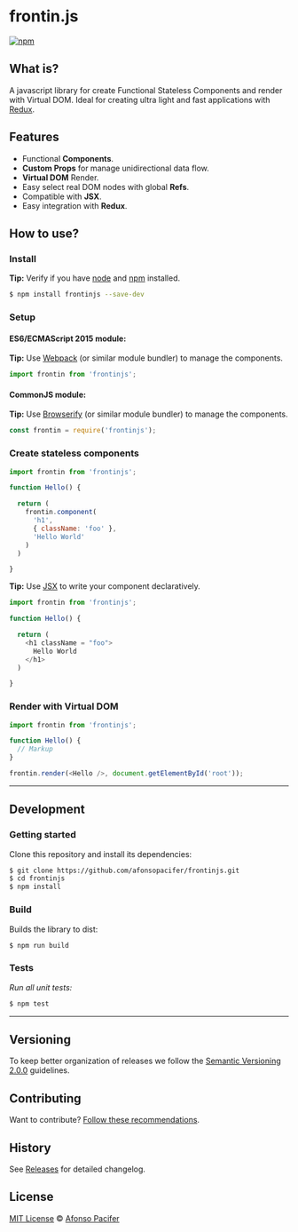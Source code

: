# frontin.js

[![npm](https://img.shields.io/npm/v/frontinjs.svg)](https://www.npmjs.com/package/frontinjs)

## What is?

A javascript library for create Functional Stateless Components and render with Virtual DOM. Ideal for creating ultra light and fast applications with [Redux](http://redux.js.org/).

## Features

- Functional **Components**.
- **Custom Props** for manage unidirectional data flow.
- **Virtual DOM** Render.
- Easy select real DOM nodes with global **Refs**.
- Compatible with **JSX**.
- Easy integration with **Redux**.

## How to use?

### Install

**Tip:** Verify if you have [node](http://nodejs.org/) and [npm](https://www.npmjs.com/) installed.

```sh
$ npm install frontinjs --save-dev
```

### Setup

#### ES6/ECMAScript 2015 module:

**Tip:** Use [Webpack](https://webpack.github.io/) (or similar module bundler) to manage the components.

```js
import frontin from 'frontinjs';
```

#### CommonJS module:

**Tip:** Use [Browserify](http://browserify.org/) (or similar module bundler) to manage the components.

```js
const frontin = require('frontinjs');
```

### Create stateless components

```js
import frontin from 'frontinjs';

function Hello() {

  return (
    frontin.component(
      'h1',
      { className: 'foo' },
      'Hello World'
    )
  )

}
```

**Tip:** Use [JSX](https://jsx.github.io/) to write your component declaratively.

```js
import frontin from 'frontinjs';

function Hello() {

  return (
    <h1 className = "foo">
      Hello World
    </h1>
  )

}
```

### Render with Virtual DOM

```js
import frontin from 'frontinjs';

function Hello() {
  // Markup
}

frontin.render(<Hello />, document.getElementById('root'));
```

<hr>

## Development

### Getting started

Clone this repository and install its dependencies:

```sh
$ git clone https://github.com/afonsopacifer/frontinjs.git
$ cd frontinjs
$ npm install
```
### Build

Builds the library to dist:

```sh
$ npm run build
```

### Tests

*Run all unit tests:*

```sh
$ npm test
```

<hr>

## Versioning

To keep better organization of releases we follow the [Semantic Versioning 2.0.0](http://semver.org/) guidelines.

## Contributing

Want to contribute? [Follow these recommendations](https://github.com/afonsopacifer/frontinjs/blob/main/CONTRIBUTING.md).

## History

See [Releases](https://github.com/afonsopacifer/frontinjs/releases) for detailed changelog.

## License

[MIT License](https://github.com/afonsopacifer/frontinjs/blob/main/LICENSE.md) © [Afonso Pacifer](https://github.com/afonsopacifer)
